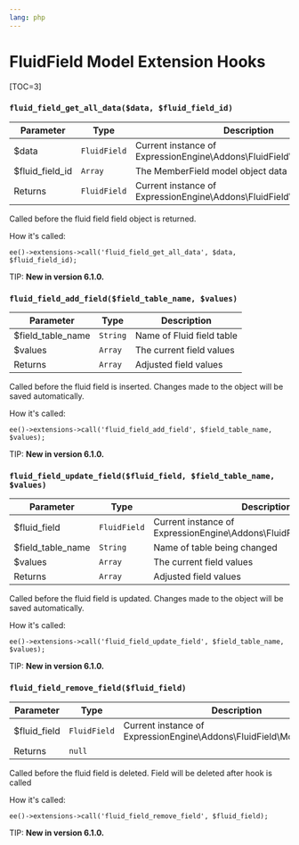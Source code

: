 ```yaml
---
lang: php
---
```


<!--
    This source file is part of the open source project
    ExpressionEngine User Guide (https://github.com/ExpressionEngine/ExpressionEngine-User-Guide)

    @link      https://expressionengine.com/
    @copyright Copyright (c) 2003-2020, Packet Tide, LLC (https://packettide.com)
    @license   https://expressionengine.com/license Licensed under Apache License, Version 2.0
-->

# FluidField Model Extension Hooks

[TOC=3]

### `fluid_field_get_all_data($data, $fluid_field_id)`

| Parameter        | Type         | Description                                                             |
| ---------------- | ------------ | ----------------------------------------------------------------------- |
| \$data       	   | `FluidField` | Current instance of ExpressionEngine\Addons\FluidField\Model\FluidField |
| \$fluid_field_id | `Array`      | The MemberField model object data as an array                           |
| Returns          | `FluidField` | Current instance of ExpressionEngine\Addons\FluidField\Model\FluidField |

Called before the fluid field field object is returned.

How it's called:

    ee()->extensions->call('fluid_field_get_all_data', $data, $fluid_field_id);

TIP: **New in version 6.1.0.**

### `fluid_field_add_field($field_table_name, $values)`

| Parameter          | Type         | Description                   |
| ------------------ | ------------ | ----------------------------- |
| \$field_table_name | `String`     | Name of Fluid field table     |
| \$values           | `Array`      | The current field values      |
| Returns            | `Array`      | Adjusted field values         |

Called before the fluid field is inserted. Changes made to the object will be saved automatically.

How it's called:

    ee()->extensions->call('fluid_field_add_field', $field_table_name, $values);

TIP: **New in version 6.1.0.**

### `fluid_field_update_field($fluid_field, $field_table_name, $values)`

| Parameter          | Type         | Description                                                             |
| ------------------ | ------------ | ----------------------------------------------------------------------- |
| \$fluid_field      | `FluidField` | Current instance of ExpressionEngine\Addons\FluidField\Model\FluidField |
| \$field_table_name | `String`     | Name of table being changed                                             |
| \$values           | `Array`      | The current field values                                                |
| Returns            | `Array`      | Adjusted field values                                                   |

Called before the fluid field is updated. Changes made to the object will be saved automatically.

How it's called:

    ee()->extensions->call('fluid_field_update_field', $field_table_name, $values);

TIP: **New in version 6.1.0.**

### `fluid_field_remove_field($fluid_field)`

| Parameter          | Type         | Description                                                             |
| ------------------ | ------------ | ----------------------------------------------------------------------- |
| \$fluid_field      | `FluidField` | Current instance of ExpressionEngine\Addons\FluidField\Model\FluidField |
| Returns            | `null`       |                                                                         |

Called before the fluid field is deleted. Field will be deleted after hook is called

How it's called:

    ee()->extensions->call('fluid_field_remove_field', $fluid_field);

TIP: **New in version 6.1.0.**
